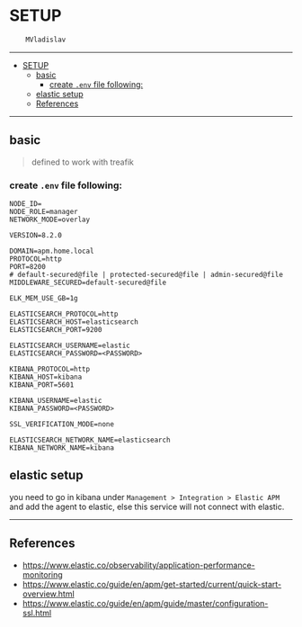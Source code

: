 # SETUP

```sh
    MVladislav
```

---

- [SETUP](#setup)
  - [basic](#basic)
    - [create `.env` file following:](#create-env-file-following)
  - [elastic setup](#elastic-setup)
  - [References](#references)

---

## basic

> defined to work with treafik

### create `.env` file following:

```env
NODE_ID=
NODE_ROLE=manager
NETWORK_MODE=overlay

VERSION=8.2.0

DOMAIN=apm.home.local
PROTOCOL=http
PORT=8200
# default-secured@file | protected-secured@file | admin-secured@file
MIDDLEWARE_SECURED=default-secured@file

ELK_MEM_USE_GB=1g

ELASTICSEARCH_PROTOCOL=http
ELASTICSEARCH_HOST=elasticsearch
ELASTICSEARCH_PORT=9200

ELASTICSEARCH_USERNAME=elastic
ELASTICSEARCH_PASSWORD=<PASSWORD>

KIBANA_PROTOCOL=http
KIBANA_HOST=kibana
KIBANA_PORT=5601

KIBANA_USERNAME=elastic
KIBANA_PASSWORD=<PASSWORD>

SSL_VERIFICATION_MODE=none

ELASTICSEARCH_NETWORK_NAME=elasticsearch
KIBANA_NETWORK_NAME=kibana
```

## elastic setup

you need to go in kibana under `Management > Integration > Elastic APM`
and add the agent to elastic, else this service will not connect with elastic.

---

## References

- <https://www.elastic.co/observability/application-performance-monitoring>
- <https://www.elastic.co/guide/en/apm/get-started/current/quick-start-overview.html>
- <https://www.elastic.co/guide/en/apm/guide/master/configuration-ssl.html>
